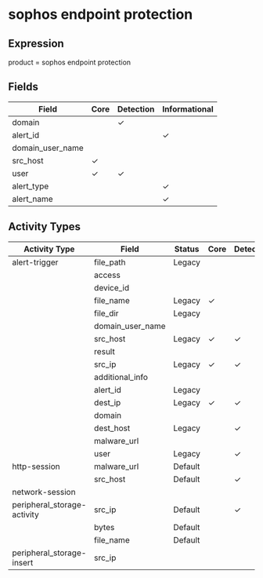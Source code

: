 sophos endpoint protection
==========================

Expression
----------

product = sophos endpoint protection

Fields
------

| Field            | Core     | Detection | Informational |
| ---------------- | -------- | --------- | ------------- |
| domain           |          | &#10003;  |               |
| alert_id         |          |           | &#10003;      |
| domain_user_name |          |           |               |
| src_host         | &#10003; |           |               |
| user             | &#10003; | &#10003;  |               |
| alert_type       |          |           | &#10003;      |
| alert_name       |          |           | &#10003;      |

Activity Types
--------------

| Activity Type               | Field            | Status  | Core     | Detection | Informational |
| --------------------------- | ---------------- | ------- | -------- | --------- | ------------- |
| alert-trigger               | file_path        | Legacy  |          |           | &#10003;      |
|                             | access           |         |          |           |               |
|                             | device_id        |         |          |           |               |
|                             | file_name        | Legacy  | &#10003; |           |               |
|                             | file_dir         | Legacy  |          |           | &#10003;      |
|                             | domain_user_name |         |          |           |               |
|                             | src_host         | Legacy  | &#10003; | &#10003;  |               |
|                             | result           |         |          |           |               |
|                             | src_ip           | Legacy  | &#10003; | &#10003;  |               |
|                             | additional_info  |         |          |           |               |
|                             | alert_id         | Legacy  |          |           | &#10003;      |
|                             | dest_ip          | Legacy  | &#10003; | &#10003;  |               |
|                             | domain           |         |          |           |               |
|                             | dest_host        | Legacy  |          | &#10003;  |               |
|                             | malware_url      |         |          |           |               |
|                             | user             | Legacy  |          | &#10003;  |               |
| http-session                | malware_url      | Default |          |           | &#10003;      |
|                             | src_host         | Default |          | &#10003;  |               |
| network-session             |                  |         |          |           |               |
| peripheral_storage-activity | src_ip           | Default |          | &#10003;  |               |
|                             | bytes            | Default |          |           | &#10003;      |
|                             | file_name        | Default |          |           | &#10003;      |
| peripheral_storage-insert   | src_ip           |         |          |           |               |

